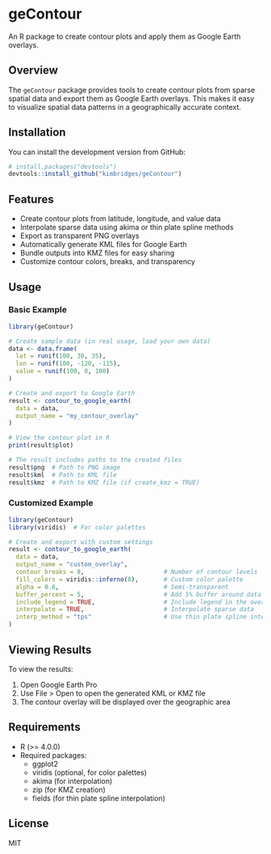 # geContour

An R package to create contour plots and apply them as Google Earth overlays.

## Overview

The `geContour` package provides tools to create contour plots from sparse spatial data and export them as Google Earth overlays. This makes it easy to visualize spatial data patterns in a geographically accurate context.

## Installation

You can install the development version from GitHub:

```r
# install.packages("devtools")
devtools::install_github("kimbridges/geContour")
```

## Features

- Create contour plots from latitude, longitude, and value data
- Interpolate sparse data using akima or thin plate spline methods
- Export as transparent PNG overlays
- Automatically generate KML files for Google Earth
- Bundle outputs into KMZ files for easy sharing
- Customize contour colors, breaks, and transparency

## Usage

### Basic Example

```r
library(geContour)

# Create sample data (in real usage, load your own data)
data <- data.frame(
  lat = runif(100, 30, 35),
  lon = runif(100, -120, -115),
  value = runif(100, 0, 100)
)

# Create and export to Google Earth
result <- contour_to_google_earth(
  data = data,
  output_name = "my_contour_overlay"
)

# View the contour plot in R
print(result$plot)

# The result includes paths to the created files
result$png  # Path to PNG image
result$kml  # Path to KML file
result$kmz  # Path to KMZ file (if create_kmz = TRUE)
```

### Customized Example

```r
library(geContour)
library(viridis)  # For color palettes

# Create and export with custom settings
result <- contour_to_google_earth(
  data = data,
  output_name = "custom_overlay",
  contour_breaks = 8,                      # Number of contour levels
  fill_colors = viridis::inferno(8),       # Custom color palette
  alpha = 0.6,                             # Semi-transparent
  buffer_percent = 5,                      # Add 5% buffer around data extent
  include_legend = TRUE,                   # Include legend in the overlay
  interpolate = TRUE,                      # Interpolate sparse data
  interp_method = "tps"                    # Use thin plate spline interpolation
)
```

## Viewing Results

To view the results:

1. Open Google Earth Pro
2. Use File > Open to open the generated KML or KMZ file
3. The contour overlay will be displayed over the geographic area

## Requirements

- R (>= 4.0.0)
- Required packages:
  - ggplot2
  - viridis (optional, for color palettes)
  - akima (for interpolation)
  - zip (for KMZ creation)
  - fields (for thin plate spline interpolation)

## License

MIT